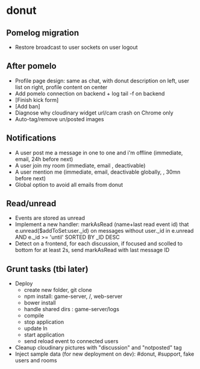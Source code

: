 donut
====

## Pomelog migration
* Restore broadcast to user sockets on user logout

## After pomelo
* Profile page design: same as chat, with donut description on left, user list on right, profile content on center
* Add pomelo connection on backend + log tail -f on backend
* [Finish kick form]
* [Add ban]
* Diagnose why cloudinary widget url/cam crash on Chrome only
* Auto-tag/remove un/posted images

## Notifications
* A user post me a message in one to one and i'm offline (immediate, email, 24h before next)
* A user join my room (immediate, email , deactivable)
* A user mention me (immediate, email, deactivable globally, , 30mn before next)
* Global option to avoid all emails from donut

## Read/unread
* Events are stored as unread
* Implement a new handler: markAsRead (name+last read event id) that e.unread($addToSet:user._id) on messages without user._id in e.unread AND e._id >= 'until' SORTED BY _ID DESC
* Detect on a frontend, for each discussion, if focused and scolled to bottom for at least 2s, send markAsRead with last message ID

## Grunt tasks (tbi later)
- Deploy
  - create new folder, git clone
  - npm install: game-server, /, web-server
  - bower install
  - handle shared dirs : game-server/logs
  - compile
  - stop application
  - update ln
  - start application
  - send reload event to connected users
- Cleanup cloudinary pictures with "discussion" and "notposted" tag
- Inject sample data (for new deployment on dev): #donut, #support, fake users and rooms